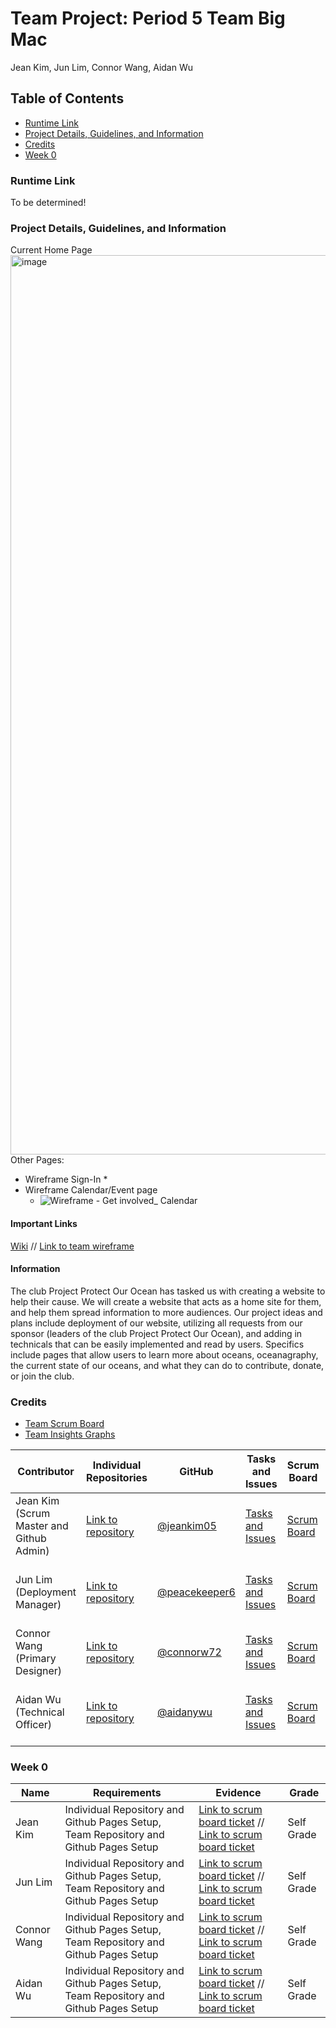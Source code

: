 # Team Project: Period 5 Team Big Mac
Jean Kim, Jun Lim, Connor Wang, Aidan Wu

## Table of Contents
- [Runtime Link](#runtime-link)
- [Project Details, Guidelines, and Information](https://github.com/jeankim05/tri3teambigmac/blob/main/README.md#project-details-guidelines-and-information)
- [Credits](#credits)
- [Week 0](https://github.com/jeankim05/tri3teambigmac/blob/main/README.md#project-details-guidelines-and-information)


### Runtime Link
To be determined!

### Project Details, Guidelines, and Information
Current Home Page
<img width="1439" alt="image" src="https://user-images.githubusercontent.com/89223703/158894872-8ea144bf-b270-49eb-a17e-ed57ddb430fa.png">
Other Pages:
* Wireframe Sign-In
  * 
* Wireframe Calendar/Event page
  * ![Wireframe - Get involved_ Calendar](https://user-images.githubusercontent.com/89223703/158898667-7434bfcf-8d9a-4c56-a2f7-2f626b0b66d7.png)
#### Important Links
[Wiki](https://github.com/jeankim05/tri3teambigmac/wiki) // 
[Link to team wireframe](https://user-images.githubusercontent.com/89223703/157785956-26c1d1e1-fd36-478f-9afa-6393f5f286fb.png)
#### Information
The club Project Protect Our Ocean has tasked us with creating a website to help their cause. We will create a website that acts as a home site for them, and help them spread information to more audiences. Our project ideas and plans include deployment of our website, utilizing all requests from our sponsor (leaders of the club Project Protect Our Ocean), and adding in technicals that can be easily implemented and read by users. Specifics include pages that allow users to learn more about oceans, oceanagraphy, the current state of our oceans, and what they can do to contribute, donate, or join the club.


### Credits
- [Team Scrum Board](https://github.com/jeankim05/tri3teambigmac/projects/1)
- [Team Insights Graphs](https://github.com/jeankim05/tri3teambigmac/graphs/contributors)

Contributor | Individual Repositories | GitHub | Tasks and Issues | Scrum Board | Commits | Individual Github Pages |
----------- | ---- | ------ | ---------------- | ----------- | ------- | ---------------- |
Jean Kim (Scrum Master and Github Admin) | [Link to repository](https://github.com/jeankim05/jeanapcsptri3) | [@jeankim05](https://github.com/jeankim05) | [Tasks and Issues](https://github.com/jeankim05/tri3teambigmac/issues/assigned/jeankim05) | [Scrum Board](https://github.com/jeankim05/tri3teambigmac/projects/1)  | [Commits](https://github.com/jeankim05/tri3teambigmac/commits?author=jeankim05) | [Link to Individual Github Page Jean](https://jeankim05.github.io/jeanapcsptri3/datastructures) |
Jun Lim (Deployment Manager) | [Link to repository](https://github.com/peacekeeper6/Jun-CSP-Project) | [@peacekeeper6](https://github.com/peacekeeper6) | [Tasks and Issues](https://github.com/jeankim05/tri3teambigmac/issues/assigned/peacekeeper6) | [Scrum Board](https://github.com/jeankim05/tri3teambigmac/projects/1)  | [Commits](https://github.com/jeankim05/tri3teambigmac/commits?author=peacekeeper6) | [Link to Jun Individual Github Page](https://peacekeeper6.github.io/Jun-CSP-Project/)
Connor Wang (Primary Designer) | [Link to repository](https://github.com/connorw72/connorapcsptri3) | [@connorw72](https://github.com/connorw72) | [Tasks and Issues](https://github.com/jeankim05/tri3teambigmac/issues/assigned/connorw72) | [Scrum Board]()  | [Commits](https://github.com/jeankim05/tri3teambigmac/commits?author=connorw72) |[Connor Individual Github Page](https://connorw72.github.io/connorapcsptri3/) |
Aidan Wu (Technical Officer) | [Link to repository](https://github.com/aidanywu/apcsptri3) | [@aidanywu](https://github.com/aidanywu) | [Tasks and Issues](https://github.com/jeankim05/tri3teambigmac/issues/assigned/aidanywu) | [Scrum Board](https://github.com/jeankim05/tri3teambigmac/projects/1?card_filter_query=assignee%3Awillcyber)  | [Commits](https://github.com/jeankim05/tri3teambigmac/commits?author=aidanywu) | [Link to Aidan Individual Github Page](https://aidanywu.github.io/apcsptri3/)

### Week 0
Name | Requirements | Evidence | Grade |
---- | ------------ | -------- | ----- |
Jean Kim | Individual Repository and Github Pages Setup, Team Repository and Github Pages Setup | [Link to scrum board ticket](https://github.com/jeankim05/tri3teambigmac/issues/2) // [Link to scrum board ticket](https://github.com/jeankim05/tri3teambigmac/issues/1) | Self Grade
Jun Lim | Individual Repository and Github Pages Setup, Team Repository and Github Pages Setup | [Link to scrum board ticket](https://github.com/jeankim05/tri3teambigmac/issues/3) // [Link to scrum board ticket](https://github.com/jeankim05/tri3teambigmac/issues/1) | Self Grade
Connor Wang | Individual Repository and Github Pages Setup, Team Repository and Github Pages Setup | [Link to scrum board ticket](https://github.com/jeankim05/tri3teambigmac/issues/4) // [Link to scrum board ticket](https://github.com/jeankim05/tri3teambigmac/issues/1) | Self Grade
Aidan Wu | Individual Repository and Github Pages Setup, Team Repository and Github Pages Setup | [Link to scrum board ticket](https://github.com/jeankim05/tri3teambigmac/issues/5) // [Link to scrum board ticket](https://github.com/jeankim05/tri3teambigmac/issues/1) | Self Grade
